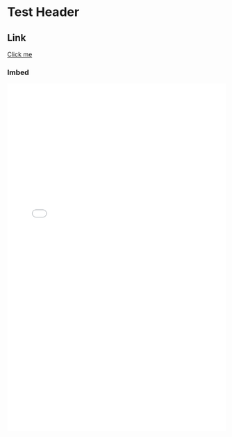 # Test Header

## Link
<a href="story.html" target="_blank">Click me</a>

### Imbed
<iframe src="story.html" scrolling="no" width="100%" height="800px" frameborder="0"></iframe>
